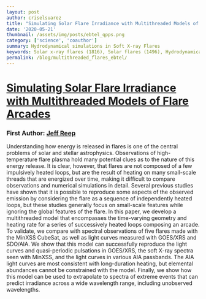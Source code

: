 ```yaml
---
layout: post
author: criselsuarez
title: "Simulating Solar Flare Irradiance with Multithreaded Models of Flare Arcades"
date: '2020-05-21' 
thumbnail: /assets/img/posts/ebtel_qpps.png
category: ['science', 'coauthor']
summary: Hydrodynamical simulations in Soft X-ray Flares
keywords: Solar x-ray flares (1816), Solar flares (1496), Hydrodynamical simulations (767)
permalink: /blog/multithreaded_flares_ebtel/
---
```

# [Simulating Solar Flare Irradiance with Multithreaded Models of Flare Arcades](https://iopscience.iop.org/article/10.3847/1538-4357/ab89a0)

### First Author: [Jeff Reep](https://orcid.org/0000-0003-4739-1152)


Understanding how energy is released in flares is one of the central problems of solar and stellar astrophysics. Observations of high-temperature flare plasma hold many potential clues as to the nature of this energy release. It is clear, however, that flares are not composed of a few impulsively heated loops, but are the result of heating on many small-scale threads that are energized over time, making it difficult to compare observations and numerical simulations in detail. Several previous studies have shown that it is possible to reproduce some aspects of the observed emission by considering the flare as a sequence of independently heated loops, but these studies generally focus on small-scale features while ignoring the global features of the flare. In this paper, we develop a multithreaded model that encompasses the time-varying geometry and heating rate for a series of successively heated loops composing an arcade. To validate, we compare with spectral observations of five flares made with the MinXSS CubeSat, as well as light curves measured with GOES/XRS and SDO/AIA. We show that this model can successfully reproduce the light curves and quasi-periodic pulsations in GOES/XRS, the soft X-ray spectra seen with MinXSS, and the light curves in various AIA passbands. The AIA light curves are most consistent with long-duration heating, but elemental abundances cannot be constrained with the model. Finally, we show how this model can be used to extrapolate to spectra of extreme events that can predict irradiance across a wide wavelength range, including unobserved wavelengths.
